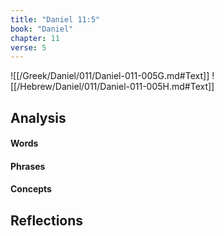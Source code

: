 ```yaml
---
title: "Daniel 11:5"
book: "Daniel"
chapter: 11
verse: 5
---
```

![[/Greek/Daniel/011/Daniel-011-005G.md#Text]]
![[/Hebrew/Daniel/011/Daniel-011-005H.md#Text]]

## Analysis

#### Words

#### Phrases

#### Concepts

## Reflections
